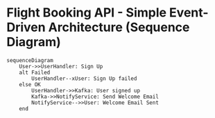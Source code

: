 # Flight Booking API - Simple Event-Driven Architecture (Sequence Diagram)

```mermaid
sequenceDiagram
    User->>UserHandler: Sign Up
    alt Failed
        UserHandler--xUser: Sign Up failed
    else OK
        UserHandler->>Kafka: User signed up
        Kafka->>NotifyService: Send Welcome Email
        NotifyService-->>User: Welcome Email Sent
    end
```